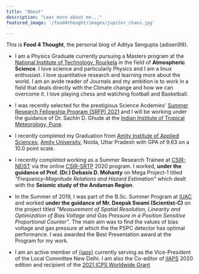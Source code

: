 ```yaml
---
title: "About"
description: "Lear more about me..."
featured_image: '/food4thought/images/jupiter_chaos.jpg'

---
```


This is **Food 4 Thought**, the personal blog of Aditya Sengupta {adisen99}.

- I am a Physics Graduate currently pursuing a Masters program at the [National Institute of Technology, Rourkela](https://nitrkl.ac.in) in the field of **Atmospheric Science**. I love science and particularly Physics and I am a linux enthusiast. I love quantitative research and learning more about the world. I am an avide reader of Journals and my ambition is to work in a field that deals directly with the Climate change and how we can overcome it. I love playing chess and watching football and Basketball.

- I was recently selected for the prestigious Science Acdemies' [Summer Research Fellowship Program (SRFP) 2021](https://webjapps.ias.ac.in/fellowship2021/lists/result.jsp) and I will be working under the guidance of Dr. Sachin D. Ghude at the [Indian Institute of Tropical Meteorology, Pune](https://tropmet.res.in).

- I recently completed my Graduation from [Amity Institute of Applied Sciences](https://amity.edu/aias), [Amity University](https://amity.edu), Noida, Uttar Pradesh with GPA of 9.63 on a 10.0 point scale.

- I recently completed working as a Summer Research Trainee at [CSIR-NEIST](http://www.neist.res.in/) via the online [CSIR-SRTP](http://www.neist.res.in/srtp2020/) 2020 program. I worked, **under the guidance of Prof. (Dr.) Debasis D. Mohanty** on Mega Project-1 titled *"Frequency-Magnitude Relations and Hazard Estimation"* which dealt with the **Seismic study of the Andaman Region**.

- In the Summer of 2019, I was part of the B.Sc. Summer Program at [IUAC](https://www.iuac.res.in/) and worked **under the guidance of Mr. Deepak Swami (Scientist-C)** on the project titled *"Measurement of Spatial Resolution, Linearity and Optimization of Bias Voltage and Gas Pressure in a Position Sensitive Proportional Counter"*. The main aim was to find the values of bias voltage and gas pressure at which the the PSPC detector has optimal performance. I was awarded the Best Presentation award at the Program for my work.

- I am an active member of [{iaps}](https://iaps.info) currently serving as the Vice-President of the Local Committee New Delhi. I am also the Co-editor of [jIAPS](https://www.iaps.info/jiaps) 2020 edition and recipient of the [2021 ICPS Worldwide Grant](https://www.iaps.info/grants/icps-grant/)
